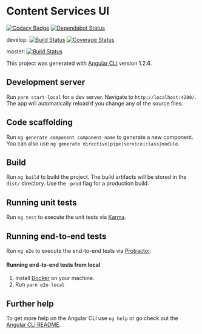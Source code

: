 # Content Services UI
[![Codacy Badge](https://api.codacy.com/project/badge/Grade/d024952d66a04338b330808b4b255048)](https://www.codacy.com/app/uw-it-edm/content-services-ui?utm_source=github.com&amp;utm_medium=referral&amp;utm_content=uw-it-edm/content-services-ui&amp;utm_campaign=Badge_Grade)
[![Dependabot Status](https://api.dependabot.com/badges/status?host=github&repo=uw-it-edm/content-services-ui)](https://dependabot.com)

develop: 
[![Build Status](https://travis-ci.org/uw-it-edm/content-services-ui.svg?branch=develop)](https://travis-ci.org/uw-it-edm/content-services-ui) [![Coverage Status](https://coveralls.io/repos/github/uw-it-edm/content-services-ui/badge.svg?branch=develop)](https://coveralls.io/github/uw-it-edm/content-services-ui?branch=develop) 

master: 
[![Build Status](https://travis-ci.org/uw-it-edm/content-services-ui.svg?branch=master)](https://travis-ci.org/uw-it-edm/content-services-ui)


This project was generated with [Angular CLI](https://github.com/angular/angular-cli) version 1.2.6.

## Development server

Run `yarn start-local` for a dev server. Navigate to `http://localhost:4200/`. The app will automatically reload if you change any of the source files.

## Code scaffolding

Run `ng generate component component-name` to generate a new component. You can also use `ng generate directive|pipe|service|class|module`.

## Build

Run `ng build` to build the project. The build artifacts will be stored in the `dist/` directory. Use the `-prod` flag for a production build.

## Running unit tests

Run `ng test` to execute the unit tests via [Karma](https://karma-runner.github.io).

## Running end-to-end tests

Run `ng e2e` to execute the end-to-end tests via [Protractor](http://www.protractortest.org/).

#### Running end-to-end tests from local

1. Install [Docker](https://docs.docker.com/docker-for-mac/install/#download-docker-for-mac) on your machine.   
  1. Run `yarn e2e-local`






## Further help

To get more help on the Angular CLI use `ng help` or go check out the [Angular CLI README](https://github.com/angular/angular-cli/blob/master/README.md).
